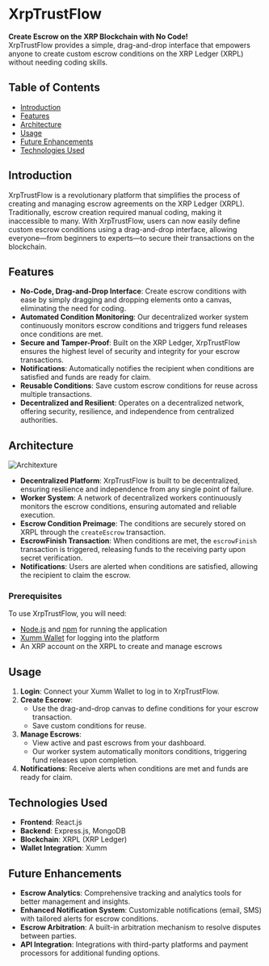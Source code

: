 # XrpTrustFlow

**Create Escrow on the XRP Blockchain with No Code!**  
XrpTrustFlow provides a simple, drag-and-drop interface that empowers anyone to create custom escrow conditions on the XRP Ledger (XRPL) without needing coding skills.

## Table of Contents

- [Introduction](#introduction)
- [Features](#features)
- [Architecture](#architecture)
- [Usage](#usage)
- [Future Enhancements](#future-enhancements)
- [Technologies Used](#technologies-used)

## Introduction

XrpTrustFlow is a revolutionary platform that simplifies the process of creating and managing escrow agreements on the XRP Ledger (XRPL). Traditionally, escrow creation required manual coding, making it inaccessible to many. With XrpTrustFlow, users can now easily define custom escrow conditions using a drag-and-drop interface, allowing everyone—from beginners to experts—to secure their transactions on the blockchain.

## Features

- **No-Code, Drag-and-Drop Interface**: Create escrow conditions with ease by simply dragging and dropping elements onto a canvas, eliminating the need for coding.
- **Automated Condition Monitoring**: Our decentralized worker system continuously monitors escrow conditions and triggers fund releases once conditions are met.
- **Secure and Tamper-Proof**: Built on the XRP Ledger, XrpTrustFlow ensures the highest level of security and integrity for your escrow transactions.
- **Notifications**: Automatically notifies the recipient when conditions are satisfied and funds are ready for claim.
- **Reusable Conditions**: Save custom escrow conditions for reuse across multiple transactions.
- **Decentralized and Resilient**: Operates on a decentralized network, offering security, resilience, and independence from centralized authorities.

## Architecture

![Architexture](https://github.com/user-attachments/assets/fd9909dd-3333-476c-a191-265ad98627db)

- **Decentralized Platform**: XrpTrustFlow is built to be decentralized, ensuring resilience and independence from any single point of failure.
- **Worker System**: A network of decentralized workers continuously monitors the escrow conditions, ensuring automated and reliable execution.
- **Escrow Condition Preimage**: The conditions are securely stored on XRPL through the `createEscrow` transaction.
- **EscrowFinish Transaction**: When conditions are met, the `escrowFinish` transaction is triggered, releasing funds to the receiving party upon secret verification.
- **Notifications**: Users are alerted when conditions are satisfied, allowing the recipient to claim the escrow.

### Prerequisites

To use XrpTrustFlow, you will need:

- [Node.js](https://nodejs.org/) and [npm](https://www.npmjs.com/) for running the application
- [Xumm Wallet](https://xumm.app/) for logging into the platform
- An XRP account on the XRPL to create and manage escrows

## Usage

1. **Login**: Connect your Xumm Wallet to log in to XrpTrustFlow.
2. **Create Escrow**:
   - Use the drag-and-drop canvas to define conditions for your escrow transaction.
   - Save custom conditions for reuse.
3. **Manage Escrows**:
   - View active and past escrows from your dashboard.
   - Our worker system automatically monitors conditions, triggering fund releases upon completion.
4. **Notifications**: Receive alerts when conditions are met and funds are ready for claim.

## Technologies Used

- **Frontend**: React.js
- **Backend**: Express.js, MongoDB
- **Blockchain**: XRPL (XRP Ledger)
- **Wallet Integration**: Xumm

## Future Enhancements

- **Escrow Analytics**: Comprehensive tracking and analytics tools for better management and insights.
- **Enhanced Notification System**: Customizable notifications (email, SMS) with tailored alerts for escrow conditions.
- **Escrow Arbitration**: A built-in arbitration mechanism to resolve disputes between parties.
- **API Integration**: Integrations with third-party platforms and payment processors for additional funding options.
